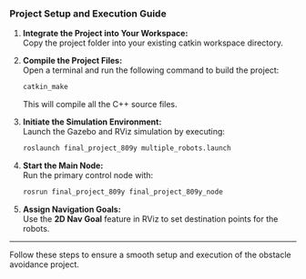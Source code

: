 ### **Project Setup and Execution Guide**

1. **Integrate the Project into Your Workspace:**  
   Copy the project folder into your existing catkin workspace directory.

2. **Compile the Project Files:**  
   Open a terminal and run the following command to build the project:
   ```bash
   catkin_make
   ```
   This will compile all the C++ source files.

3. **Initiate the Simulation Environment:**  
   Launch the Gazebo and RViz simulation by executing:
   ```bash
   roslaunch final_project_809y multiple_robots.launch
   ```

4. **Start the Main Node:**  
   Run the primary control node with:
   ```bash
   rosrun final_project_809y final_project_809y_node
   ```

5. **Assign Navigation Goals:**  
   Use the **2D Nav Goal** feature in RViz to set destination points for the robots.

---

Follow these steps to ensure a smooth setup and execution of the obstacle avoidance project.
